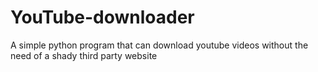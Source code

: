 # YouTube-downloader
A simple python program that can download youtube videos without the need of a shady third party website
